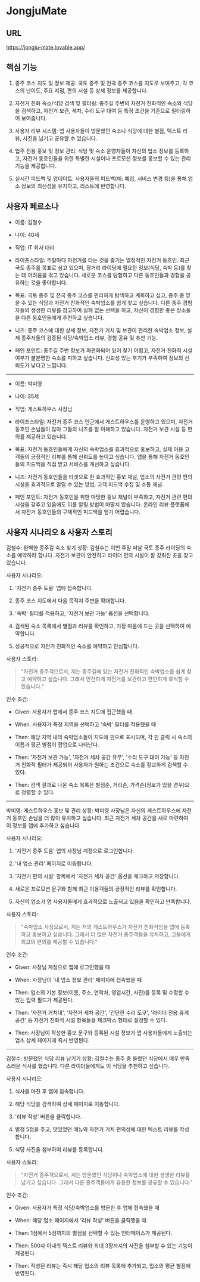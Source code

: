 # JongjuMate

## URL
https://jongju-mate.lovable.app/

## 핵심 기능
1. 종주 코스 지도 및 정보 제공: 국토 종주 및 전국 종주 코스를 지도로 보여주고, 각 코스의 난이도, 주요 지점, 편의 시설 등 상세 정보를 제공합니다.

2. 자전거 친화 숙소/식당 검색 및 필터링: 종주길 주변의 자전거 친화적인 숙소와 식당을 검색하고, 자전거 보관, 세차, 수리 도구 대여 등 특정 조건을 기준으로 필터링하여 보여줍니다.

3. 사용자 리뷰 시스템: 앱 사용자들이 방문했던 숙소나 식당에 대한 별점, 텍스트 리뷰, 사진을 남기고 공유할 수 있습니다.

4. 업주 전용 홍보 및 정보 관리: 식당 및 숙소 운영자들이 자신의 업소 정보를 등록하고, 자전거 동호인들을 위한 특별한 시설이나 프로모션 정보를 홍보할 수 있는 관리 기능을 제공합니다.

5. 실시간 피드백 및 업데이트: 사용자들의 피드백(예: 폐업, 서비스 변경 등)을 통해 업소 정보의 최신성을 유지하고, 리스트에 반영합니다.

## 사용자 페르소나
- 이름: 김철수

- 나이: 40세

- 직업: IT 회사 대리

- 라이프스타일: 주말마다 자전거를 타는 것을 즐기는 열정적인 자전거 동호인. 최근 국토 종주를 목표로 삼고 있으며, 장거리 라이딩에 필요한 정보(식당, 숙박 등)를 찾는 데 어려움을 겪고 있습니다. 새로운 코스를 탐험하고 다른 동호인들과 경험을 공유하는 것을 좋아합니다.

- 목표: 국토 종주 및 전국 종주 코스를 편리하게 탐색하고 계획하고 싶고, 종주 중 믿을 수 있는 식당과 자전거 친화적인 숙박업소를 쉽게 찾고 싶습니다. 다른 종주 경험자들의 생생한 리뷰를 참고하여 실패 없는 선택을 하고, 자신이 경험한 좋은 장소들을 다른 동호인들에게 추천하고 싶습니다.

- 니즈: 종주 코스에 대한 상세 정보, 자전거 거치 및 보관이 편리한 숙박업소 정보, 실제 종주자들의 검증된 식당/숙박업소 리뷰, 경험 공유 및 추천 기능.

- 페인 포인트: 종주길 주변 정보가 파편화되어 있어 찾기 어렵고, 자전거 친화적 시설 여부가 불분명한 숙소를 피하고 싶습니다. 신뢰성 있는 후기가 부족하여 정보의 신뢰도가 낮다고 느낍니다.

---

- 이름: 박미영

- 나이: 35세

- 직업: 게스트하우스 사장님

- 라이프스타일: 자전거 종주 코스 인근에서 게스트하우스를 운영하고 있으며, 자전거 동호인 손님들이 많아 그들의 니즈를 잘 이해하고 있습니다. 자전거 보관 시설 등 편의를 제공하고 있습니다.

- 목표: 자전거 동호인들에게 자신의 숙박업소를 효과적으로 홍보하고, 실제 이용 고객들의 긍정적인 리뷰를 통해 신뢰도를 높이고 싶습니다. 앱을 통해 자전거 동호인들의 피드백을 직접 받고 서비스를 개선하고 싶습니다.

- 니즈: 자전거 동호인들을 타겟으로 한 효과적인 홍보 채널, 업소의 자전거 관련 편의 시설을 효과적으로 알릴 수 있는 방법, 고객 피드백 수집 및 소통 채널.

- 페인 포인트: 자전거 동호인을 위한 마땅한 홍보 채널이 부족하고, 자전거 관련 편의 시설을 갖추고 있음에도 이를 알릴 방법이 마땅치 않습니다. 온라인 리뷰 플랫폼에서 자전거 동호인들의 구체적인 피드백을 얻기 어렵습니다.

## 사용자 시나리오 & 사용자 스토리
김철수: 완벽한 종주길 숙소 찾기
상황: 김철수는 이번 주말 떠날 국토 종주 라이딩의 숙소를 예약하려 합니다. 자전거 보관이 안전하고 라이더 편의 시설이 잘 갖춰진 곳을 찾고 있습니다.

사용자 시나리오:

1. '자전거 종주 도움' 앱에 접속합니다.

2. 종주 코스 지도에서 다음 목적지 주변을 확대합니다.

3. '숙박' 필터를 적용하고, '자전거 보관 가능' 옵션을 선택합니다.

4. 검색된 숙소 목록에서 별점과 리뷰를 확인하고, 가장 마음에 드는 곳을 선택하여 예약합니다.

5. 성공적으로 자전거 친화적인 숙소를 예약하고 안심합니다.

사용자 스토리:

> "자전거 종주객으로서, 저는 종주길에 있는 자전거 친화적인 숙박업소를 쉽게 찾고 예약하고 싶습니다. 그래서 안전하게 자전거를 보관하고 편안하게 휴식할 수 있습니다."

인수 조건:

- Given: 사용자가 앱에서 종주 코스 지도에 접근했을 때

- When: 사용자가 특정 지역을 선택하고 '숙박' 필터를 적용했을 때

- Then: 해당 지역 내의 숙박업소들이 지도에 핀으로 표시되며, 각 핀 클릭 시 숙소의 이름과 평균 별점이 팝업으로 나타난다.

- Then: '자전거 보관 가능', '자전거 세차 공간 유무', '수리 도구 대여 가능' 등 자전거 친화적 필터가 제공되어 사용자가 원하는 조건으로 숙소를 정교하게 검색할 수 있다.

- Then: 검색 결과로 나온 숙소 목록은 별점순, 거리순, 가격순(정보가 있을 경우)으로 정렬할 수 있다.

---

박미영: 게스트하우스 홍보 및 관리
상황: 박미영 사장님은 자신의 게스트하우스에 자전거 동호인 손님을 더 많이 유치하고 싶습니다. 최근 자전거 세차 공간을 새로 마련하여 이 정보를 앱에 추가하고 싶습니다.

사용자 시나리오:

1. '자전거 종주 도움' 앱의 사장님 계정으로 로그인합니다.

2. '내 업소 관리' 페이지로 이동합니다.

3. '자전거 편의 시설' 항목에서 '자전거 세차 공간' 옵션을 체크하고 저장합니다.

4. 새로운 프로모션 문구와 함께 최근 이용객들의 긍정적인 리뷰를 확인합니다.

5. 자신의 업소가 앱 사용자들에게 효과적으로 노출되고 있음을 확인하고 만족합니다.

사용자 스토리:

> "숙박업소 사장으로서, 저는 저의 게스트하우스가 자전거 친화적임을 앱에 등록하고 홍보하고 싶습니다. 그래서 더 많은 자전거 종주객들을 유치하고, 그들에게 최고의 편의를 제공할 수 있습니다."

인수 조건:

- Given: 사장님 계정으로 앱에 로그인했을 때

- When: 사장님이 '내 업소 정보 관리' 페이지에 접속했을 때

- Then: 업소의 기본 정보(이름, 주소, 연락처, 영업시간, 사진)를 등록 및 수정할 수 있는 입력 필드가 제공된다.

- Then: '자전거 거치대', '자전거 세차 공간', '간단한 수리 도구', '라이더 전용 휴게 공간' 등 자전거 친화적 시설 항목들을 체크박스 형태로 설정할 수 있다.

- Then: 사장님이 작성한 홍보 문구와 등록된 시설 정보가 앱 사용자들에게 노출되는 업소 상세 페이지에 즉시 반영된다.

---

김철수: 방문했던 식당 리뷰 남기기
상황: 김철수는 종주 중 들렀던 식당에서 매우 만족스러운 식사를 했습니다. 다른 라이더들에게도 이 식당을 추천하고 싶습니다.

사용자 시나리오:

1. 식사를 마친 후 앱에 접속합니다.

2. 해당 식당을 검색하여 상세 페이지로 이동합니다.

3. '리뷰 작성' 버튼을 클릭합니다.

4. 별점 5점을 주고, 맛있었던 메뉴와 자전거 거치 편의성에 대한 텍스트 리뷰를 작성합니다.

5. 식당 사진을 첨부하여 리뷰를 등록합니다.

사용자 스토리:

> "자전거 종주객으로서, 저는 방문했던 식당이나 숙박업소에 대한 생생한 리뷰를 남기고 싶습니다. 그래서 다른 종주객들에게 유용한 정보를 공유할 수 있습니다."

인수 조건:

- Given: 사용자가 특정 식당/숙박업소를 방문한 후 앱에 접속했을 때

- When: 해당 업소 페이지에서 '리뷰 작성' 버튼을 클릭했을 때

- Then: 1점에서 5점까지의 별점을 선택할 수 있는 인터페이스가 제공된다.

- Then: 500자 이내의 텍스트 리뷰와 최대 3장까지의 사진을 첨부할 수 있는 기능이 제공된다.

- Then: 작성된 리뷰는 즉시 해당 업소의 리뷰 목록에 추가되고, 업소의 평균 별점에 반영된다.
